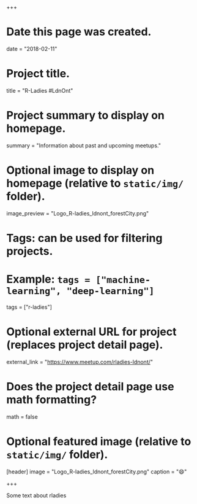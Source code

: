 +++
# Date this page was created.
date = "2018-02-11"

# Project title.
title = "R-Ladies #LdnOnt"

# Project summary to display on homepage.
summary = "Information about past and upcoming meetups."

# Optional image to display on homepage (relative to `static/img/` folder).
image_preview = "Logo_R-ladies_ldnont_forestCity.png"

# Tags: can be used for filtering projects.
# Example: `tags = ["machine-learning", "deep-learning"]`
tags = ["r-ladies"]

# Optional external URL for project (replaces project detail page).
external_link = "https://www.meetup.com/rladies-ldnont/"

# Does the project detail page use math formatting?
math = false

# Optional featured image (relative to `static/img/` folder).
[header]
image = "Logo_R-ladies_ldnont_forestCity.png"
caption = ":smile:"

+++

Some text about rladies
